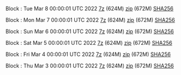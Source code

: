 Block : Tue Mar  8 00:00:01 UTC 2022 [7z](https://transfer.sh/rJljn5/bootstrap.dat.20220308.7z) (624M) [zip](https://transfer.sh/t3Vak7/bootstrap.dat.20220308.zip) (672M) [SHA256](https://transfer.sh/YGmG6J/sha256.txt)

Block : Mon Mar  7 00:00:01 UTC 2022 [7z](https://transfer.sh/ht2Py7/bootstrap.dat.20220307.7z) (624M) [zip](https://transfer.sh/QoniaC/bootstrap.dat.20220307.zip) (672M) [SHA256](https://transfer.sh/UytyzK/sha256.txt)

Block : Sun Mar  6 00:00:01 UTC 2022 [7z](https://transfer.sh/469vtJ/bootstrap.dat.20220306.7z) (624M) [zip](https://transfer.sh/Ae84pv/bootstrap.dat.20220306.zip) (672M) [SHA256](https://transfer.sh/J1g8fG/sha256.txt)

Block : Sat Mar  5 00:00:01 UTC 2022 [7z](https://transfer.sh/kDDyBX/bootstrap.dat.20220305.7z) (624M) [zip](https://transfer.sh/fhBmGJ/bootstrap.dat.20220305.zip) (672M) [SHA256](https://transfer.sh/YzoGGx/sha256.txt)

Block : Fri Mar  4 00:00:01 UTC 2022 [7z](https://transfer.sh/S1F5Qz/bootstrap.dat.20220304.7z) (624M) [zip](https://transfer.sh/Gw6YXV/bootstrap.dat.20220304.zip) (672M) [SHA256](https://transfer.sh/bx1sCL/sha256.txt)

Block : Thu Mar  3 00:00:01 UTC 2022 [7z](https://transfer.sh/lBe5UN/bootstrap.dat.20220303.7z) (624M) [zip](https://transfer.sh/5tUR3p/bootstrap.dat.20220303.zip) (672M) [SHA256](https://transfer.sh/bq1RUd/sha256.txt)
